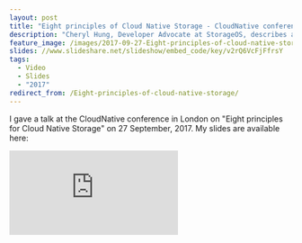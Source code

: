 ```yaml
---
layout: post
title: "Eight principles of Cloud Native Storage - CloudNative conference"
description: "Cheryl Hung, Developer Advocate at StorageOS, describes a framework for cloud native storage."
feature_image: /images/2017-09-27-Eight-principles-of-cloud-native-storage.jpg
slides: //www.slideshare.net/slideshow/embed_code/key/v2rQ6VcFjFfrsY
tags:
  - Video
  - Slides
  - "2017"
redirect_from: /Eight-principles-of-cloud-native-storage/
---
```


I gave a talk at the CloudNative conference in London on "Eight principles for Cloud Native Storage" on 27 September, 2017. My slides are available here:

<div class="video-wrapper">
    <iframe src="https://player.vimeo.com/video/235727293" frameborder="0" allowfullscreen></iframe>
</div>
